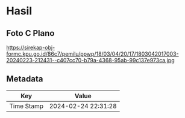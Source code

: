 # Hasil

## Foto C Plano

https://sirekap-obj-formc.kpu.go.id/86c7/pemilu/ppwp/18/03/04/20/17/1803042017003-20240223-212431--c407cc70-b79a-4368-95ab-99c137e973ca.jpg


## Metadata

| Key        | Value               |
| ---------- | ------------------- |
| Time Stamp | 2024-02-24 22:31:28 |



